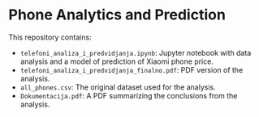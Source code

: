 # Phone Analytics and Prediction

This repository contains:
- `telefoni_analiza_i_predvidjanja.ipynb`: Jupyter notebook with data analysis and a model of prediction of Xiaomi phone price.
- `telefoni_analiza_i_predvidjanja_finalno.pdf`: PDF version of the analysis.
- `all_phones.csv`: The original dataset used for the analysis.
- `Dokumentacija.pdf`: A PDF summarizing the conclusions from the analysis.
